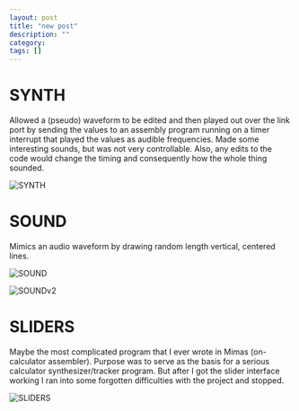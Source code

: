 ```yaml
---
layout: post
title: "new post"
description: ""
category: 
tags: []
---
```


SYNTH
=====

Allowed a (pseudo) waveform to be edited and then played out over the link port by sending the values to an assembly program running on a timer interrupt that played the values as audible frequencies. Made some interesting sounds, but was not very controllable. Also, any edits to the code would change the timing and consequently how the whole thing sounded.

![SYNTH](http://hackniac.com/images/posts/calculator_childhood/SYNTH.gif)

SOUND
=====

Mimics an audio waveform by drawing random length vertical, centered lines.

![SOUND](http://hackniac.com/images/posts/calculator_childhood/SOUND.gif)

![SOUNDv2](http://hackniac.com/images/posts/calculator_childhood/SOUNDv2.gif)

SLIDERS
=======

Maybe the most complicated program that I ever wrote in Mimas (on-calculator assembler). Purpose was to serve as the basis for a serious calculator synthesizer/tracker program. But after I got the slider interface working I ran into some forgotten difficulties with the project and stopped.

![SLIDERS](http://hackniac.com/images/posts/calculator_childhood/SLIDERS.gif)
